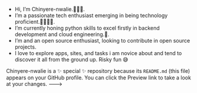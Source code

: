 -  Hi, I’m Chinyere-nwalie.🙋🏽‍♀️.
-  I’m a passionate tech enthusiast emerging in being technology proficient.👩🏽‍💻🧩.
-  I’m currently honing python skills to excel firstly in backend development and cloud engineering.🎯.
-  I’m and an open source enthusiast, looking to contribute in open source projects.
-  I love to explore apps, sites, and tasks i am novice about and tend to discover it all from the ground up. Risky fun 😅

Chinyere-nwalie is a ✨ special ✨ repository because its `README.md` (this file) appears on your GitHub profile.
You can click the Preview link to take a look at your changes.
--->
